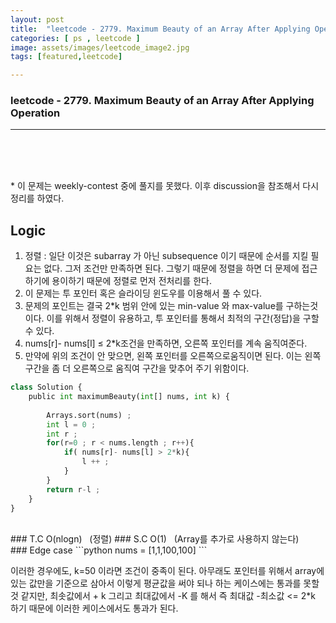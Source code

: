 ```yaml
---
layout: post
title:  "leetcode - 2779. Maximum Beauty of an Array After Applying Operation : Java , C++ "
categories: [ ps , leetcode ]
image: assets/images/leetcode_image2.jpg
tags: [featured,leetcode]

---
```


### leetcode - 2779. Maximum Beauty of an Array After Applying Operation

---
 

<br><br><br>


\* 이 문제는 weekly-contest 중에 풀지를 못했다. 이후 discussion을 참조해서 다시 정리를 하였다. 
## Logic  


1. 정렬 : 일단 이것은 subarray 가 아닌 subsequence 이기 때문에 순서를 지킬 필요는 없다. 그저 조건만 만족하면 된다. 그렇기 때문에 정렬을 하면 더 문제에 접근하기에 용이하기 때문에 정렬로 먼저 전처리를 한다. 
2. 이 문제는 투 포인터 혹은 슬라이딩 윈도우를 이용해서 풀 수 있다.  
3. 문제의 포인트는 결국 2*k 범위 안에 있는 min-value 와 max-value를 구하는것이다. 이를 위해서 정렬이 유용하고, 투 포인터를 통해서 최적의 구간(정답)을 구할 수 있다. 
4. nums[r]- nums[l] ≤ 2*k조건을 만족하면,  오른쪽 포인터를 계속 움직여준다. 
5. 만약에 위의 조건이 안 맞으면, 왼쪽 포인터를 오른쪽으로움직이면 된다. 이는 왼쪽 구간을 좀 더 오른쪽으로 움직여 구간을 맞추어 주기 위함이다.



```python
class Solution {
    public int maximumBeauty(int[] nums, int k) {
        
        Arrays.sort(nums) ; 
        int l = 0 ; 
        int r ; 
        for(r=0 ; r < nums.length ; r++){
            if( nums[r]- nums[l] > 2*k){
                l ++ ; 
            }
        }
        return r-l ; 
    }
}
```
<br>
### T.C 
O(nlogn)   &nbsp; (정렬)
### S.C
O(1)    &nbsp; (Array를 추가로 사용하지 않는다)
 

<br>
### Edge case 
```python
nums = [1,1,100,100]
```

이러한 경우에도, k=50 이라면 조건이 중족이 된다. 아무래도 포인터를 위해서 array에 있는 값만을 기준으로 삼아서 이렇게 평균값을 써야 되나 하는 케이스에는 통과를 못할 것 같지만, 최솟값에서 + k 그리고 최대값에서 -K 를 해서 즉 최대값 -최소값 <= 2*k 하기 때문에 이러한 케이스에서도 통과가 된다. 

